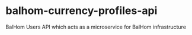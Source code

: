 # balhom-currency-profiles-api
BalHom Users API which acts as a microservice for BalHom infrastructure
